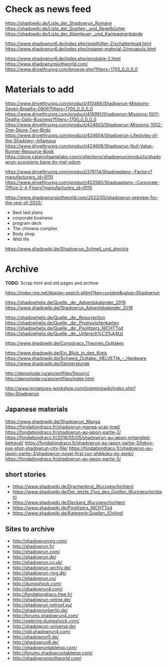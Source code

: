 # Check as news feed

https://shadowiki.de/Liste_der_Shadowrun_Romane
https://shadowiki.de/Liste_der_Quellen-_und_Regelbücher
https://shadowiki.de/Liste_der_Abenteuer-_und_Kampagnenbände

https://www.shadowrun6.de/index.php/spielhilfen-2/schattenload.html
https://www.shadowrun6.de/index.php/ingame-material-2/novapuls.html

https://www.shadowrun6.de/index.php/produkte-2.html
https://www.shadowrunsixthworld.com/
https://www.drivethrurpg.com/browse.php?filters=1700_0_0_0_0

# Materials to add

https://www.drivethrurpg.com/product/410466/Shadowrun-Missions-Seven-Breaths-0906?filters=1700_0_0_0_0
https://www.drivethrurpg.com/product/416991/Shadowrun-Missions-1001-Deaths-Daily-Business?filters=1700_0_0_0_0
https://www.drivethrurpg.com/product/424603/Shadowrun-Missions-1002-One-Stone-Two-Birds
https://www.drivethrurpg.com/product/424604/Shadowrun-Lifestyles-of-the-Shadowy--Infamous
https://www.drivethrurpg.com/product/424606/Shadowrun-Null-Value-Runner-Resource-Book
https://store.catalystgamelabs.com/collections/shadowrun/products/shadowrun-scorpions-bane-by-mel-odom

https://www.drivethrurpg.com/product/376114/Shadowplans--Factory?manufacturers_id=9110
https://www.drivethrurpg.com/product/402560/Shadowplans--Corporate-Office-2-4-Floors?manufacturers_id=9110

https://www.shadowrunsixthworld.com/2022/05/shadowrun-preview-for-the-rest-of-2022/
- Best laid plans
- corporate business
- program deck
- The chimera complex
- Body shop
- Wild life

https://www.shadowiki.de/Shadowrun_Schnell_und_dreckig

# Archive
**TODO**: Scrap html and old pages and archive

https://index.rpg.net/display-search.phtml?key=system&value=Shadowrun

https://shadowhelix.de/Quelle,_de:_Adventskalender_2019
https://www.shadowiki.de/Shadowrun_Adventskalender_2019

https://shadowhelix.de/Quelle,_de:_Resurrection
https://shadowhelix.de/Quelle,_de:_Promovisitenkarten
https://shadowhelix.de/Quelle,_de:_Poolitzers_NICHTTod
https://shadowhelix.de/Quelle,_de:_Untersch%C3%A4tzt

https://www.shadowiki.de/Conspiracy_Theories_Outtakes

https://www.shadowiki.de/Ein_Blick_in_den_Kreis
https://www.shadowiki.de/Schweiz_Outtake:_HELVETIA_-_Hardware
https://www.shadowiki.de/Geisterstunde

http://danvolodar.ru/ancientfiles/Spoorn/
http://danvolodar.ru/ancientfiles/index.html

http://www.miniatures-workshop.com/lostminiswiki/index.php?title=Shadowrun

## Japanese materials
https://www.shadowiki.de/Shadowrun_Manga
https://fondationdraco.fr/shadowrun-manga-scan-trad/
https://fondationdraco.fr/shadowrun-au-japon-partie-2/
https://fondationdraco.fr/2016/05/05/shadowrun-au-japon-entangled-betrayal/
https://fondationdraco.fr/shadowrun-au-japon-partie-3/tokyo-eye-shot-shadowrun-city-file/
https://fondationdraco.fr/shadowrun-au-japon-partie-3/shadowrun-novel-first-run-shikkoku-no-senki/
https://fondationdraco.fr/shadowrun-au-japon-partie-5/

## short stories
- https://www.shadowiki.de/Drachenbrut_(Kurzgeschichten)
- https://www.shadowiki.de/Der_letzte_Flug_des_Greifen_(Kurzgeschichten)
- https://www.shadowiki.de/Deckard_(Kurzgeschichten)
- https://www.shadowiki.de/Poolitzers_NICHTTod
- https://www.shadowiki.de/Kategorie:Quellen_(Online)

## Sites to archive
- http://shadowrunrpg.com/
- http://shadowrun.fr/
- http://shadowrun.com/
- http://shadowrun.de/
- http://shadowrun.co.uk/
- http://shadowrun-archiv.de/
- http://shadowrun-ring.de/
- http://shadowrun.co/
- http://dumpshock.com/
- http://shadowrun4.com/
- http://fondationdraco.free.fr/
- http://shadowrun-online.de/
- http://shadowrun.netroof.eu/
- http://shadowrunberlin.de/
- http://forums.shadowrun4.com/
- http://webring.dumpshock.com/
- http://shadowrun-universe.de/
- http://old.shadowrun4.com/
- http://shadowrun5.de/
- http://shadowrun6.de/
- http://shadowruntabletop.com/
- http://forums.shadowruntabletop.com/
- http://shadowrunsixthworld.com/
